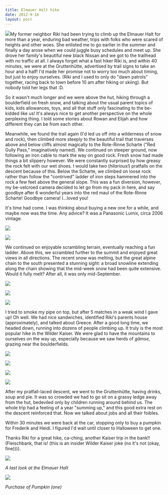 ```yaml
---
title: Elmauer Halt hike
date: 2012-9-16
layout: post
---
```


[![](http://farm9.static.flickr.com/8460/7993404036_cf89174f81.jpg)](http://www.flickr.com/photos/ripsawridge/7993404036/)My
former neighbor Riki had been trying to climb up the Elmauer Halt for more
than a year, enduring bad weather, trips with folks who were scared of
heights and other woes. She enlisted me to go earlier in the summer and
finally a day arose when we could juggle busy schedules and meet up. She
drove her family's beautiful new black Nissan and we got to the trailhead
with no traffic at all. I always forget what a fast hiker Riki is, and
within 40 minutes, we were at the Gruttenhütte, advertised by trail signs
to take an hour and a half! I'd made her promise not to worry too much
about timing, but just to enjoy ourselves. (Riki and I used to only do
"dawn patrols" together, racing back to town before 10 am after hiking
or skiing). But nobody told her legs that :D.
  
  
So it wasn't much longer and we were above the hut, hiking through a boulderfield
on fresh snow, and talking about the usual parent topics of kids, kids
allowances, toys, and all that stuff only fascinating to the be-kidded
like us! It's always nice to get another perspective on the whole perplexing
thing. I told some stories about Rowan and Elijah and how different they
can be from each other.
  
  
Meanwhile, we found the trail again (I'd led us off into a wilderness
of snow and rock), then climbed more steeply to the beautiful trail that
traverses above and below cliffs almost magically to the  Rote-Rinne
Scharte ("Red Gully Pass," imaginatively named). We continued on steeper
ground, now following an iron cable to mark the way on good rock. Fresh
snow had made things a bit slippery however. We were constantly surprised
by how greasy the rock felt with our wet shoes. I would take two (_hilarious!_)
pratfalls on the descent because of this. Below the Scharte, we climbed
on loose rock rather than follow the "contrived" ladder of iron steps hammered
into the rock a few feet above the general slope. This was a fun diversion,
however, my be-velcroed camera decided to let go from my pack in here,
and say goodbye after 6 wonderful years into the red maul of the Rote-Rinne
Scharte! Goodbye camera! I...loved you!
  
  
It's time had come. I was thinking about buying a new one for a while,
and maybe now was the time. Any advice? It was a Panasonic Lumix, circa
2006 vintage.
  
  
[![](http://farm9.static.flickr.com/8322/7993382715_32d7651b4e.jpg)](http://www.flickr.com/photos/ripsawridge/7993382715/)
  
[![](http://farm9.static.flickr.com/8312/7993384717_1e1ff10dc4.jpg)](http://www.flickr.com/photos/ripsawridge/7993384717/)
  
  
We continued on enjoyable scrambling terrain, eventually reaching a fun
ladder. Above this, we scrambled further to the summit and enjoyed great
views in all directions. The recent snow was melting, but the great alpine
chain to the south presented a stunning sight: a broad snowline extending
along the chain showing that the mid-week snow had been quite extensive.
Would it fully melt? After all, it was only mid-September.
  
  
[![](http://farm9.static.flickr.com/8458/7993395654_d6f8aabe89.jpg)](http://www.flickr.com/photos/ripsawridge/7993395654/)
  
[![](http://farm9.static.flickr.com/8035/7993387365_bea082a021.jpg)](http://www.flickr.com/photos/ripsawridge/7993387365/)
  
[![](http://farm9.static.flickr.com/8461/7993388015_23b72ba62e.jpg)](http://www.flickr.com/photos/ripsawridge/7993388015/)
  
  
I tried to smoke my pipe on top, but after 5 matches in a weak wind I
gave up! Oh well. We had nice sandwiches, identified Riki's parents house
(approximately), and talked about Greece. After a good long time, we headed
down, running into dozens of people climbing up. It truly is the most popular
hike in the Wilder Kaiser. We were glad to have the mountains to ourselves
on the way up, especially because we saw herds of _gämse,_ grazing near
the boulderfields.
  
  
[![](http://farm9.static.flickr.com/8302/7993398822_73073b3cab.jpg)](http://www.flickr.com/photos/ripsawridge/7993398822/)
  
[![](http://farm9.static.flickr.com/8460/7993390799_1f2eb77f38.jpg)](http://www.flickr.com/photos/ripsawridge/7993390799/)
  
[![](http://farm9.static.flickr.com/8175/7993401374_26d677481b.jpg)](http://www.flickr.com/photos/ripsawridge/7993401374/)
  
[![](http://farm9.static.flickr.com/8307/7993393285_095075339c.jpg)](http://www.flickr.com/photos/ripsawridge/7993393285/)
  
  
After my pratfall-laced descent, we went to the Gruttenhütte, having drinks,
soup and pie. It was so crowded we had to go sit on a grassy ledge away
from the hut, bedeviled only by children running around behind us. The
whole trip had a feeling of a year "summing up," and this good extra rest
on the descent reinforced that. Now we talked about jobs and all their
foibles.
  
  
Within 30 minutes we were back at the car, stopping only to buy a pumpkin
for Frederik and Heidi. I figured I'd wait until closer to Halloween to
get one.
  
  
Thanks Riki for a great hike, ca-ching, another Kaiser trip in the bank!!
(Fleischbank, that is! (this is an insider Wilder Kaiser joke (no it's
not (okay, fine)))).
  
  
[![](http://farm9.static.flickr.com/8447/7993405022_76f0045cce.jpg)](http://www.flickr.com/photos/ripsawridge/7993405022/)
  
_A last look at the Elmauer Halt_
  
[![](http://farm9.static.flickr.com/8436/7993396509_de5ac37f65.jpg)](http://www.flickr.com/photos/ripsawridge/7993396509/)
  
_Purchase of Pumpkin (one)_
